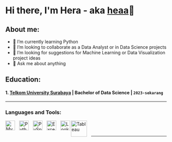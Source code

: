 # Hi there, I'm Hera  - aka [heaa](https://www.instagram.com/hrankhh118_)👋
## About me:

- 🌱 I’m currently learning Python
- 👯 I’m looking to collaborate as a Data Analyst or in Data Science projects
- 🤔 I’m looking for suggestions for Machine Learning or Data Visualization project ideas
- 💬 Ask me about anything

## Education:

#### 1. [Telkom University Surabaya](https://surabaya.telkomuniversity.ac.id/) | Bachelor of Data Science | `2023-sekarang`


---

### Languages and Tools:

[<img align="left" alt="MySQL" width="30px" src="https://cdn.jsdelivr.net/gh/devicons/devicon/icons/mysql/mysql-original.svg" style="padding-right:10px;" />][webdev]
[<img align="left" alt="Python" width="30px" src="https://upload.wikimedia.org/wikipedia/commons/thumb/c/c3/Python-logo-notext.svg/110px-Python-logo-notext.svg.png?20100317150552" style="padding-right:10px;" />][webdev]
[<img align="left" alt="PySpark" width="30px" src="https://spark.apache.org/docs/latest/api/python/_static/spark-logo-reverse.png" style="padding-right:10px;" />][webdev]
[<img align="left" alt="Excel" width="30px" src="https://is2-ssl.mzstatic.com/image/thumb/Purple126/v4/a8/fd/5a/a8fd5a84-c6f1-355f-3b9f-6e86598efaa3/XCEL.png/1200x630bb.png" style="padding-right:10px;" />][webdev]
[<img align="left" alt="Looker Studio" width="30px" src="https://www.gstatic.com/analytics-lego/svg/ic_looker_studio.svg" style="padding-right:0px;" />][webdev]
[<img align="left" alt="Tableau" width="50px" src="https://logos-world.net/wp-content/uploads/2021/10/Tableau-Symbol.png" style="padding-right:10px;" />][webdev]

<br />
<br />

---




[webdev]: https://github.com/vincentwidyan/vincentwidyan
